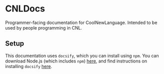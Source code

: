 # CNLDocs
Programmer-facing documentation for CoolNewLanguage. Intended to be used by people programming in CNL.

## Setup
This documentation uses `docsify`, which you can install using `npm`. You can download Node.js (which includes `npm`) [here](https://nodejs.org/en/download), and find instructions on installing `docsify` [here](https://docsify.js.org/#/quickstart?id=quick-start).
